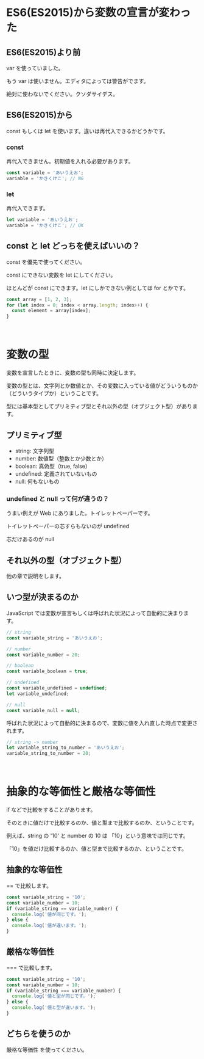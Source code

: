 # ES6(ES2015)から変数の宣言が変わった

## ES6(ES2015)より前

var を使っていました。

もう var は使いません。エディタによっては警告がでます。

絶対に使わないでください。クソダサイデス。

## ES6(ES2015)から

const もしくは let を使います。違いは再代入できるかどうかです。

### const

再代入できません。初期値を入れる必要があります。

```js
const variable = 'あいうえお';
variable = 'かきくけこ'; // NG
```

### let

再代入できます。

```js
let variable = 'あいうえお';
variable = 'かきくけこ'; // OK
```

## const と let どっちを使えばいいの？

const を優先で使ってください。

const にできない変数を let にしてください。

ほとんどが const にできます。let にしかできない例としては for とかです。

```js
const array = [1, 2, 3];
for (let index = 0; index < array.length; index++) {
  const element = array[index];
}
```

<br>

# 変数の型

変数を宣言したときに、変数の型も同時に決定します。

変数の型とは、文字列とか数値とか、その変数に入っている値がどういうものか（どういうタイプか）ということです。

型には基本型としてプリミティブ型とそれ以外の型（オブジェクト型）があります。

## プリミティブ型

- string: 文字列型
- number: 数値型（整数とか少数とか）
- boolean: 真偽型（true, false）
- undefined: 定義されていないもの
- null: 何もないもの

### undefined と null って何が違うの？

うまい例えが Web にありました。トイレットペーパーです。

トイレットペーパーの芯すらもないのが undefined

芯だけあるのが null

## それ以外の型（オブジェクト型）

他の章で説明をします。

## いつ型が決まるのか

JavaScript では変数が宣言もしくは呼ばれた状況によって自動的に決まります。

```js
// string
const variable_string = 'あいうえお';

// number
const variable_number = 20;

// boolean
const variable_boolean = true;

// undefined
const variable_undefined = undefined;
let variable_undefined;

// null
const variable_null = null;
```

呼ばれた状況によって自動的に決まるので、変数に値を入れ直した時点で変更されます。

```js
// string -> number
let variable_string_to_number = 'あいうえお';
variable_string_to_number = 20;
```

<br>

# 抽象的な等価性と厳格な等価性

if などで比較をすることがあります。

そのときに値だけで比較するのか、値と型まで比較するのか、ということです。

例えば、string の '10' と number の 10 は 「10」という意味では同じです。

「10」を値だけ比較するのか、値と型まで比較するのか、ということです。

## 抽象的な等価性

== で比較します。

```js
const variable_string = '10';
const variable_number = 10;
if (variable_string == variable_number) {
  console.log('値が同じです。');
} else {
  console.log('値が違います。');
}
```

## 厳格な等価性

=== で比較します。

```js
const variable_string = '10';
const variable_number = 10;
if (variable_string === variable_number) {
  console.log('値と型が同じです。');
} else {
  console.log('値と型が違います。');
}
```

## どちらを使うのか

厳格な等価性 を使ってください。
